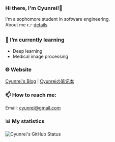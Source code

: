 ### Hi there, I'm Cyunrei!👋
I'm a sophomore student in software engineering.  
About me 👉 [details](https://blog.cyunrei.moe/about)
### 🌱 I’m currently learning 
- Deep learning
- Medical image processing
### 🌐 Website
[Cyunrei's Blog](https://blog.cyunrei.moe) | [Cyunreiの笔记本](https://notes.cyunrei.moe)
### 📫 How to reach me: 
Email: cyunrei@gmail.com
### 📊 My statistics
![Cyunrei's GitHub Status](https://github-readme-stats.vercel.app/api?username=Cyunrei&show_icons=true) 
<!--
**Cyunrei/Cyunrei** is a ✨ _special_ ✨ repository because its `README.md` (this file) appears on your GitHub profile.

Here are some ideas to get you started:

- 🔭 I’m currently working on ...
- 🌱 I’m currently learning ...
- 👯 I’m looking to collaborate on ...
- 🤔 I’m looking for help with ...
- 💬 Ask me about ...
- 📫 How to reach me: ...
- 😄 Pronouns: ...
- ⚡ Fun fact: ...
-->
